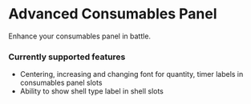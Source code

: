 # Advanced Consumables Panel

Enhance your consumables panel in battle.

### Currently supported features

- Centering, increasing and changing font for quantity, timer labels in consumables panel slots
- Ability to show shell type label in shell slots
